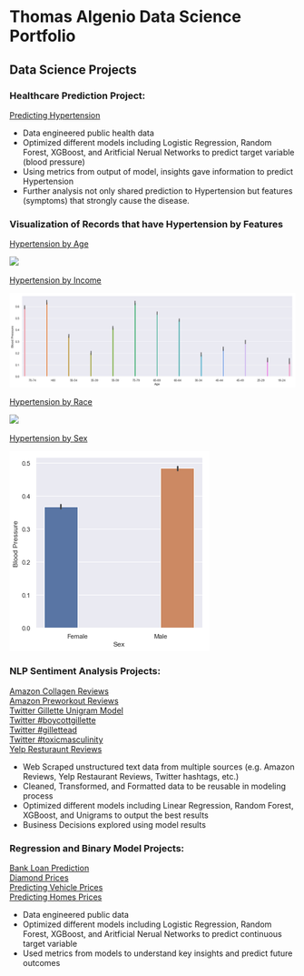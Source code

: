 # Thomas Algenio Data Science Portfolio
## Data Science Projects

### Healthcare Prediction Project:
[Predicting Hypertension](https://github.com/thomasalgenio/Sample_Projects/blob/main/Predicting%20Hypertension%20%26%20Symptoms.ipynb)  

* Data engineered public health data
* Optimized different models including Logistic Regression, Random Forest, XGBoost, and Aritficial Nerual Networks to predict target variable (blood pressure)
* Using metrics from output of model, insights gave information to predict Hypertension
* Further analysis not only shared prediction to Hypertension but features (symptoms) that strongly cause the disease.  

### Visualization of Records that have Hypertension by Features
[Hypertension by Age](https://github.com/thomasalgenio/Sample_Projects/blob/main/Age%20Hypertension.png)  

![](/blob/main/Age%20Hypertension.png)   

[Hypertension by Income](https://github.com/thomasalgenio/Sample_Projects/blob/main/Income%20Hypertension.png)  

![](/images/Age%20Hypertension.png)  

[Hypertension by Race](https://github.com/thomasalgenio/Sample_Projects/blob/main/Race%20Hypertension.png)  

![](main/Race%20Hypertension.png) 

[Hypertension by Sex](https://github.com/thomasalgenio/Sample_Projects/blob/main/Sex%20Hypertension.png)   

![](https://github.com/thomasalgenio/Sample_Projects/blob/main/Sex%20Hypertension.png)   

### NLP Sentiment Analysis Projects:
[Amazon Collagen Reviews](https://github.com/thomasalgenio/Sample_Projects/blob/main/NLP%20Sentiment%20Analysis%20Amazon%20Collagen.ipynb)  
[Amazon Preworkout Reviews](https://github.com/thomasalgenio/Sample_Projects/blob/main/NLP%20Sentiment%20Analysis%20Amazon%20Reviews%20-%20Preworkout%20products%20%26%20Health%20Risks.ipynb)  
[Twitter Gillette Unigram Model](https://github.com/thomasalgenio/Sample_Projects/blob/main/NLP%20Sentiment%20Analysis%20Gillette%20Unigram%20Model.ipynb)  
[Twitter #boycottgillette](https://github.com/thomasalgenio/Sample_Projects/blob/main/NLP%20Sentiment%20Analysis%20Twitter%20%23boycottgillettee%20Word%20Cloud.ipynb)  
[Twitter #gillettead](https://github.com/thomasalgenio/Sample_Projects/blob/main/NLP%20Sentiment%20Analysis%20Twitter%20%23gillettead%20Word%20Cloud.ipynb)  
[Twitter #toxicmasculinity](https://github.com/thomasalgenio/Sample_Projects/blob/main/NLP%20Sentiment%20Analysis%20Twitter%20-%20%23toxicmasculinity%20Word%20Cloud.ipynb)  
[Yelp Resturaunt Reviews](https://github.com/thomasalgenio/Sample_Projects/blob/main/NLP%20Sentiment%20Analysis%20Yelp%20Restaurant%20Reviews.ipynb)  

* Web Scraped unstructured text data from multiple sources (e.g. Amazon Reviews, Yelp Restaurant Reviews, Twitter hashtags, etc.)
* Cleaned, Transformed, and Formatted data to be reusable in modeling process
* Optimized different models including Linear Regression, Random Forest, XGBoost, and Unigrams to output the best results
* Business Decisions explored using model results

### Regression and Binary Model Projects:
[Bank Loan Prediction](https://github.com/thomasalgenio/Sample_Projects/blob/main/Bank%20Loan%20Prediction.ipynb)  
[Diamond Prices](https://github.com/thomasalgenio/Sample_Projects/blob/main/Predicting%20Diamond%20Prices.ipynb)  
[Predicting Vehicle Prices](https://github.com/thomasalgenio/Sample_Projects/blob/main/Regression%20Model%20for%20Web%20Scraped%20Vehicle%20Data.ipynb)  
[Predicting Homes Prices](https://github.com/thomasalgenio/Sample_Projects/blob/main/Regression%20Predicting%20Price%20of%20Homes.ipynb)  

* Data engineered public data
* Optimized different models including Logistic Regression, Random Forest, XGBoost, and Aritficial Nerual Networks to predict continuous target variable
* Used metrics from models to understand key insights and predict future outcomes
